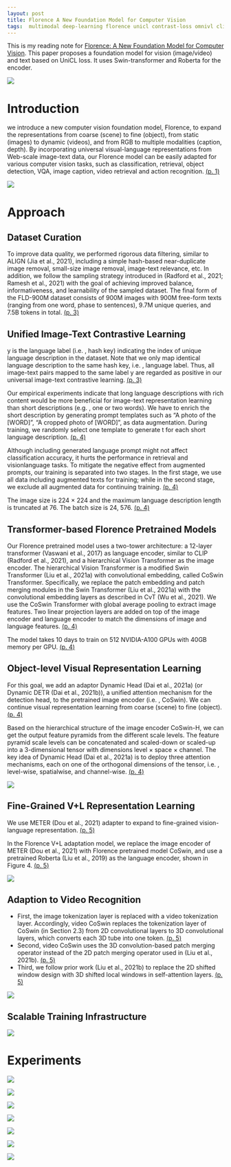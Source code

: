 ```yaml
---
layout: post
title: Florence A New Foundation Model for Computer Vision
tags:  multimodal deep-learning florence unicl contrast-loss omnivl clip align albef coca blip florence flava univlp swin-transformer roberta video meter
---
```


This is my reading note for [Florence: A New Foundation Model for Computer Vision](http://arxiv.org/abs/2111.11432). This paper proposes a foundation model for vision (image/video) and text based on UniCL loss. It uses Swin-transformer and Roberta for the encoder.

![](https://raw.githubusercontent.com/zhangtemplar/zhangtemplar.github.io/master/uPic/yuanFlorenceNewFoundation2021a-1-x303-y359.png) 

# Introduction
we introduce a new computer vision foundation model, Florence, to expand the representations from coarse (scene) to fine (object), from static (images) to dynamic (videos), and from RGB to multiple modalities (caption, depth). By incorporating universal visual-language representations from Web-scale image-text data, our Florence model can be easily adapted for various computer vision tasks, such as classification, retrieval, object detection, VQA, image caption, video retrieval and action recognition. [(p. 1)](zotero://open-pdf/library/items/YQDQZAYC?page=1&annotation=JC93R6ER)

![](https://raw.githubusercontent.com/zhangtemplar/zhangtemplar.github.io/master/uPic/yuanFlorenceNewFoundation2021a-2-x51-y451.png) 

# Approach
## Dataset Curation
To improve data quality, we performed rigorous data filtering, similar to ALIGN (Jia et al., 2021), including a simple hash-based near-duplicate image removal, small-size image removal, image-text relevance, etc. In addition, we follow the sampling strategy introduced in (Radford et al., 2021; Ramesh et al., 2021) with the goal of achieving improved balance, informativeness, and learnability of the sampled dataset. The final form of the FLD-900M dataset consists of 900M images with 900M free-form texts (ranging from one word, phase to sentences), 9.7M unique queries, and 7.5B tokens in total. [(p. 3)](zotero://open-pdf/library/items/YQDQZAYC?page=3&annotation=R93T5GCE)

## Unified Image-Text Contrastive Learning
y is the language label (i.e. , hash key) indicating the index of unique language description in the dataset. Note that we only map identical language description to the same hash key, i.e. , language label. Thus, all image-text pairs mapped to the same label y are regarded as positive in our universal image-text contrastive learning. [(p. 3)](zotero://open-pdf/library/items/YQDQZAYC?page=3&annotation=5INWETBI)

Our empirical experiments indicate that long language descriptions with rich content would be more beneficial for image-text representation learning than short descriptions (e.g. , one or two words). We have to enrich the short description by generating prompt templates such as “A photo of the [WORD]”, “A cropped photo of [WORD]”, as data augmentation. During training, we randomly select one template to generate t for each short language description. [(p. 4)](zotero://open-pdf/library/items/YQDQZAYC?page=4&annotation=BB6R38MM)

Although including generated language prompt might not affect classification accuracy, it hurts the performance in retrieval and visionlanguage tasks. To mitigate the negative effect from augmented prompts, our training is separated into two stages. In the first stage, we use all data including augmented texts for training; while in the second stage, we exclude all augmented data for continuing training. [(p. 4)](zotero://open-pdf/library/items/YQDQZAYC?page=4&annotation=LUFB4FNU)

The image size is 224 × 224 and the maximum language description length is truncated at 76. The batch size is 24, 576. [(p. 4)](zotero://open-pdf/library/items/YQDQZAYC?page=4&annotation=L4MX3B6U)

## Transformer-based Florence Pretrained Models
Our Florence pretrained model uses a two-tower architecture: a 12-layer transformer (Vaswani et al., 2017) as language encoder, similar to CLIP (Radford et al., 2021), and a hierarchical Vision Transformer as the image encoder. The hierarchical Vision Transformer is a modified Swin Transformer (Liu et al., 2021a) with convolutional embedding, called CoSwin Transformer. Specifically, we replace the patch embedding and patch merging modules in the Swin Transformer (Liu et al., 2021a) with the convolutional embedding layers as described in CvT (Wu et al., 2021). We use the CoSwin Transformer with global average pooling to extract image features. Two linear projection layers are added on top of the image encoder and language encoder to match the dimensions of image and language features. [(p. 4)](zotero://open-pdf/library/items/YQDQZAYC?page=4&annotation=K9USRS6U)

The model takes 10 days to train on 512 NVIDIA-A100 GPUs with 40GB memory per GPU. [(p. 4)](zotero://open-pdf/library/items/YQDQZAYC?page=4&annotation=5MB2LLXI)

## Object-level Visual Representation Learning
For this goal, we add an adaptor Dynamic Head (Dai et al., 2021a) (or Dynamic DETR (Dai et al., 2021b)), a unified attention mechanism for the detection head, to the pretrained image encoder (i.e. , CoSwin). We can continue visual representation learning from coarse (scene) to fine (object). [(p. 4)](zotero://open-pdf/library/items/YQDQZAYC?page=4&annotation=86XSNZ9B)

Based on the hierarchical structure of the image encoder CoSwin-H, we can get the output feature pyramids from the different scale levels. The feature pyramid scale levels can be concatenated and scaled-down or scaled-up into a 3-dimensional tensor with dimensions level × space × channel. The key idea of Dynamic Head (Dai et al., 2021a) is to deploy three attention mechanisms, each on one of the orthogonal dimensions of the tensor, i.e. , level-wise, spatialwise, and channel-wise. [(p. 4)](zotero://open-pdf/library/items/YQDQZAYC?page=4&annotation=PV4EWK37)

![](https://raw.githubusercontent.com/zhangtemplar/zhangtemplar.github.io/master/uPic/yuanFlorenceNewFoundation2021a-5-x53-y568.png) 

## Fine-Grained V+L Representation Learning
We use METER (Dou et al., 2021) adapter to expand to fine-grained vision-language representation. [(p. 5)](zotero://open-pdf/library/items/YQDQZAYC?page=5&annotation=EV9SJIWD)

In the Florence V+L adaptation model, we replace the image encoder of METER (Dou et al., 2021) with Florence pretrained model CoSwin, and use a pretrained Roberta (Liu et al., 2019) as the language encoder, shown in Figure 4. [(p. 5)](zotero://open-pdf/library/items/YQDQZAYC?page=5&annotation=N96DPVPZ)

![](https://raw.githubusercontent.com/zhangtemplar/zhangtemplar.github.io/master/uPic/yuanFlorenceNewFoundation2021a-5-x302-y563.png) 

## Adaption to Video Recognition
- First, the image tokenization layer is replaced with a video tokenization layer. Accordingly, video CoSwin replaces the tokenization layer of CoSwin (in Section 2.3) from 2D convolutional layers to 3D convolutional layers, which converts each 3D tube into one token. [(p. 5)](zotero://open-pdf/library/items/YQDQZAYC?page=5&annotation=S2J5ZIA6)
- Second, video CoSwin uses the 3D convolution-based patch merging operator instead of the 2D patch merging operator used in (Liu et al., 2021b). [(p. 5)](zotero://open-pdf/library/items/YQDQZAYC?page=5&annotation=TKZRM73M)
- Third, we follow prior work (Liu et al., 2021b) to replace the 2D shifted window design with 3D shifted local windows in self-attention layers. [(p. 5)](zotero://open-pdf/library/items/YQDQZAYC?page=5&annotation=94QJARQB)

![](https://raw.githubusercontent.com/zhangtemplar/zhangtemplar.github.io/master/uPic/yuanFlorenceNewFoundation2021a-6-x49-y565.png) 

## Scalable Training Infrastructure
![](https://raw.githubusercontent.com/zhangtemplar/zhangtemplar.github.io/master/uPic/yuanFlorenceNewFoundation2021a-6-x53-y316.png) 

# Experiments
![](https://raw.githubusercontent.com/zhangtemplar/zhangtemplar.github.io/master/uPic/yuanFlorenceNewFoundation2021a-7-x54-y539.png) 

![](https://raw.githubusercontent.com/zhangtemplar/zhangtemplar.github.io/master/uPic/yuanFlorenceNewFoundation2021a-8-x48-y553.png) 

![](https://raw.githubusercontent.com/zhangtemplar/zhangtemplar.github.io/master/uPic/yuanFlorenceNewFoundation2021a-8-x303-y486.png) 

![](https://raw.githubusercontent.com/zhangtemplar/zhangtemplar.github.io/master/uPic/yuanFlorenceNewFoundation2021a-9-x53-y459.png) 

![](https://raw.githubusercontent.com/zhangtemplar/zhangtemplar.github.io/master/uPic/yuanFlorenceNewFoundation2021a-10-x51-y548.png) 

![](https://raw.githubusercontent.com/zhangtemplar/zhangtemplar.github.io/master/uPic/yuanFlorenceNewFoundation2021a-10-x50-y298.png) 

![](https://raw.githubusercontent.com/zhangtemplar/zhangtemplar.github.io/master/uPic/yuanFlorenceNewFoundation2021a-11-x305-y289.png)
